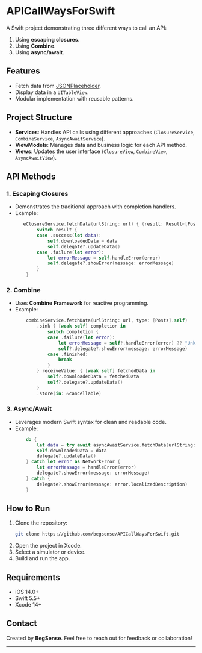 # APICallWaysForSwift

A Swift project demonstrating three different ways to call an API:
1. Using **escaping closures**.
2. Using **Combine**.
3. Using **async/await**.

## Features
- Fetch data from [JSONPlaceholder](https://jsonplaceholder.typicode.com/posts).
- Display data in a `UITableView`.
- Modular implementation with reusable patterns.

## Project Structure
- **Services**: Handles API calls using different approaches (`ClosureService`, `CombineService`, `AsyncAwaitService`).
- **ViewModels**: Manages data and business logic for each API method.
- **Views**: Updates the user interface (`ClosureView`, `CombineView`, `AsyncAwaitView`).

## API Methods

### 1. Escaping Closures
- Demonstrates the traditional approach with completion handlers.
- Example:
    ```swift
       eClosureService.fetchData(urlString: url) { (result: Result<[Posts], Error>) in
            switch result {
            case .success(let data):
                self.downloadedData = data
                self.delegate?.updateData()
            case .failure(let error):
                let errorMessage = self.handleError(error)
                self.delegate?.showError(message: errorMessage)
            }
        }
    ```

### 2. Combine
- Uses **Combine Framework** for reactive programming.
- Example:
    ```swift
        combineService.fetchData(urlString: url, type: [Posts].self)
            .sink { [weak self] completion in
                switch completion {
                case .failure(let error):
                    let errorMessage = self?.handleError(error) ?? "Unknown error"
                    self?.delegate?.showError(message: errorMessage)
                case .finished:
                    break
                }
            } receiveValue: { [weak self] fetchedData in
                self?.downloadedData = fetchedData
                self?.delegate?.updateData()
            }
            .store(in: &cancellable)
    ```

### 3. Async/Await
- Leverages modern Swift syntax for clean and readable code.
- Example:
    ```swift
        do {
            let data = try await asyncAwaitService.fetchData(urlString: url, type: [Posts].self)
            self.downloadedData = data
            delegate?.updateData()
        } catch let error as NetworkError {
            let errorMessage = handleError(error)
            delegate?.showError(message: errorMessage)
        } catch {
            delegate?.showError(message: error.localizedDescription)
        }
    ```

## How to Run
1. Clone the repository:
    ```bash
    git clone https://github.com/begsense/APICallWaysForSwift.git
    ```
2. Open the project in Xcode.
3. Select a simulator or device.
4. Build and run the app.

## Requirements
- iOS 14.0+
- Swift 5.5+
- Xcode 14+

## Contact
Created by **BegSense**. Feel free to reach out for feedback or collaboration!

---
